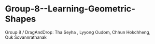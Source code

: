 # Group-8--Learning-Geometric-Shapes
Group 8 / DragAndDrop: Tha Seyha , Lyyong Oudom, Chhun Hokchheng, Ouk Sovannrathanak
